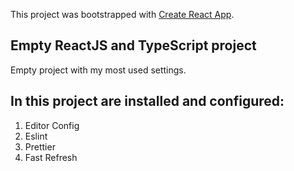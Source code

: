 This project was bootstrapped with [Create React App](https://github.com/facebook/create-react-app).

## Empty ReactJS and TypeScript project

Empty project with my most used settings.

## In this project are installed and configured:

1. Editor Config
2. Eslint
3. Prettier
4. Fast Refresh
